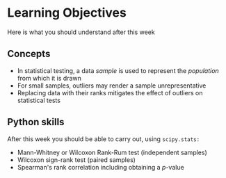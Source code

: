 # Learning Objectives

Here is what you should understand after this week

## Concepts

* In statistical testing, a data *sample* is used to represent the *population* from which it is drawn
* For small samples, outliers may render a sample unrepresentative
* Replacing data with their ranks mitigates the effect of outliers on statistical tests


## Python skills

After this week you should be able to carry out, using `scipy.stats:`

* Mann-Whitney or Wilcoxon Rank-Rum test (independent samples)
* Wilcoxon sign-rank test (paired samples)
* Spearman's rank correlation including obtaining a $p$-value